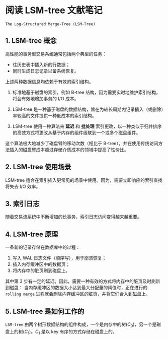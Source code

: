 # 阅读 LSM-tree 文献笔记

`The Log-Structured Merge-Tree (LSM-Tree)`

## 1. LSM-tree 概念

高性能的事务型交易系统通常包括两个典型的任务：

- 往历史表中插入新的行数据；
- 同时生成日志记录以备系统恢复。

上述两种数据信息均依赖于有效的索引结构。

1. 标准地基于磁盘的索引，例如 B-tree 结构，因为需要实时地维护索引结构，将会有效地增加事务的 I/O 成本。

2. LSM-tree 是一种基于磁盘的数据结构，旨在为较长周期内记录插入（或删除）率较高的文件提供一种低成本的索引结构。

3. LSM-tree 使用一种算法来 **延迟** 和 **批处理** 索引更改，以一种类似于归并排序的高效方式将更改从基于内存的组件级联到一个或多个磁盘组件。

这个算法极大地减少了磁盘臂的移动次数（相比于 B-tree），并在使用传统访问方法插入的磁盘臂成本超过存储介质成本的领域中提高了性价比。

## 2. LSM-tree 使用场景

LSM-tree 适合在索引插入更常见的场景中使用。因为，需要立即响应的索引查找将失去 I/O 效率。

## 3. 索引日志

随着交易流系统中不断增加的长事务，索引日志访问变得越来越重要。

## 4. LSM-tree 原理

一条新的记录存储在数据库中的过程：

1. 写入 WAL 日志文件（顺序写），用于崩溃恢复；
2. 插入内存缓冲区中的数据页；
3. 将内存中的脏页刷到磁盘上。

其中第 3 步有一定的延迟。因此，需要一种有效的方式将内存中的脏页及时刷新到磁盘：
当内存缓冲区的数据大小达到最大分配量的阈值时，正在进行的 `rolling merge` 进程就会删除内存缓冲区的脏页，并将它们合入到磁盘上。

## 5. LSM-tree 是如何工作的

`LSM-tree` 由两个树形数据结构的组件构成，一个是内存中的树($C_0$)，另一个是磁盘上的树($C_1$)。$C_1$ 是以 key 有序的方式存储在磁盘上的。
